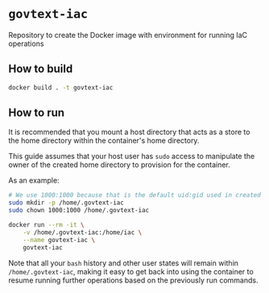 # `govtext-iac`

Repository to create the Docker image with environment for running IaC operations

## How to build

```bash
docker build . -t govtext-iac
```

## How to run

It is recommended that you mount a host directory that acts as a store to the home directory within
the container's home directory.

This guide assumes that your host user has `sudo` access to manipulate the owner of the created home
directory to provision for the container.

As an example:

```bash
# We use 1000:1000 because that is the default uid:gid used in created user for the container
sudo mkdir -p /home/.govtext-iac
sudo chown 1000:1000 /home/.govtext-iac
```

```bash
docker run --rm -it \
    -v /home/.govtext-iac:/home/iac \
    --name govtext-iac \
    govtext-iac
```

Note that all your `bash` history and other user states will remain within `/home/.govtext-iac`,
making it easy to get back into using the container to resume running further operations based on
the previously run commands.
